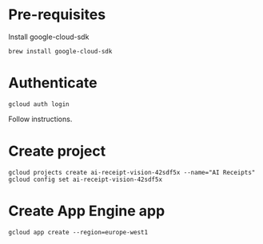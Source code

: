 # Pre-requisites

Install google-cloud-sdk

```
brew install google-cloud-sdk
```

# Authenticate

```
gcloud auth login
```

Follow instructions.

# Create project

```
gcloud projects create ai-receipt-vision-42sdf5x --name="AI Receipts"
gcloud config set ai-receipt-vision-42sdf5x
```

# Create App Engine app

```
gcloud app create --region=europe-west1
```
